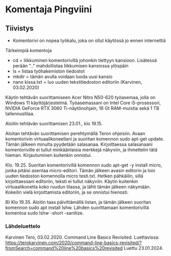 # Komentaja Pingviini

## Tiivistys

- Komentorivi on nopea työkalu, joka on ollut käytössä jo ennen internettiä

Tärkeimpiä komentoja

- cd = liikkuminen komentorivillä johonkin tiettyyn kansioon. Lisätessä perään ".." mahdollistaa liikkumisen kansiossa ylöspäin
- ls = listaa työhakemiston tiedostot
- mkdir = tämän avulla voidaan luoda uusi kansio
- nano kissa.txt = luo uuden tekstitiedoston editoriin
  (Karvinen, 03.02.2020)

Käytin tehtävän suorittamiseen Acer Nitro N50-620 työasemaa, jolla on Windows 11 käyttöjärjestelmä. Työasemassani on Intel Core i5-prosessori, NVIDIA GeForce RTX 3060 Ti-näytönohjain, 16 Gt RAM-muistia sekä 1 TB tallennustilaa.

Aloitin tehtävän suorittamisen 23.01., klo 19.15. 

Aloitan tehtävän suorittamisen perehtymällä Teron ohjeisiin. Avaan komentorivin virtuaalikoneellani ja suoritan komennon sudo apt-get update. Tämän jälkeen minulta pyydetään salasanaa. Kirjoittaessa salasanaani komentoriville ei tullut minkäänlaisia merkkejä näkyviin, ja ihmettelin tätä hieman. Kirjautuminen kuitenkin onnistui. 

Klo. 19.25. Suoritan komentorivillä komennon sudo apt-get -y install micro, jonka pitäisi asentaa micro-editori. Tämän jälkeen avasin editorin ja loin uuden tiedoston komennolla micro testi.txt. Hetken pähkäilin, sillä kirjoittaessani editoriin, teksti ei tullut näkyviin. Käytin kuitenkin virtuaalikonetta koko ruudun tilassa, ja lähti tämän jälkeen näkymään. Kokeilin vielä kirjoittamista editoriin, ja se onnistui hienosti. 

B) Klo 19.35. Aloitin taas päivittämällä listan, ja tämän jälkeen suoritan komennon sudo apt install lshw. Lähden suorittamaan komentorivillä komentoa sudo lshw -short -sanitize. 


### Lähdeluettelo

Karvinen Tero, 03.02.2020. Command Line Basics Revisited. Luettavissa: https://terokarvinen.com/2020/command-line-basics-revisited/?fromSearch=command%20line%20basics%20revisited 
Luettu 23.01.2024.
